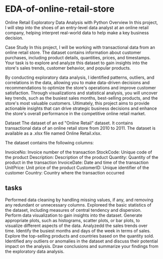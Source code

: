 # EDA-of-online-retail-store
Online Retail Exploratory Data Analysis with Python
Overview
In this project, I will step into the shoes of an entry-level data analyst at an online retail company, helping interpret real-world data to help make a key business decision.

Case Study
In this project, I will be working with transactional data from an online retail store. The dataset contains information about customer purchases, including product details, quantities, prices, and timestamps. Your task is to explore and analyze this dataset to gain insights into the store's sales trends, customer behavior, and popular products.

By conducting exploratory data analysis, I  identified patterns, outliers, and correlations in the data, allowing you to make data-driven decisions and recommendations to optimize the store's operations and improve customer satisfaction. Through visualizations and statistical analysis, you will uncover key trends, such as the busiest sales months, best-selling products, and the store's most valuable customers. Ultimately, this project aims to provide actionable insights that can drive strategic business decisions and enhance the store's overall performance in the competitive online retail market.


Dataset
The dataset of an ed "Online Retail" dataset. It contains transactional data of an online retail store from 2010 to 2011. The dataset is available as a .xlsx file named Online Retail.xlsx. 

The dataset contains the following columns:

InvoiceNo: Invoice number of the transaction
StockCode: Unique code of the product
Description: Description of the product
Quantity: Quantity of the product in the transaction
InvoiceDate: Date and time of the transaction
UnitPrice: Unit price of the product
CustomerID: Unique identifier of the customer
Country: Country where the transaction occurred
## tasks
Performed data cleaning by handling missing values, if any, and removing any redundant or unnecessary columns.
Exploreed the basic statistics of the dataset, including measures of central tendency and dispersion.
Perform data visualization to gain insights into the dataset. Generate appropriate plots, such as histograms, scatter plots, or bar plots, to visualize different aspects of the data.
Analyzedd the sales trends over time. Identify the busiest months and days of the week in terms of sales.
Explore the top-selling products and countries based on the quantity sold.
Identified any outliers or anomalies in the dataset and discuss their potential impact on the analysis.
Draw conclusions and summarize your findings from the exploratory data analysis.
